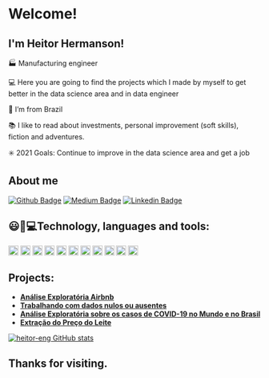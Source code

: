 # Welcome!

## I'm Heitor Hermanson!

:factory: Manufacturing engineer 

:computer: Here you are going to find the projects which I made by myself to get better in the data science area and in data engineer

:house_with_garden: I’m from Brazil

📚 I like to read about investments, personal improvement (soft skills), fiction and adventures. 

✳️ 2021 Goals: Continue to improve in the data science area and get a job


## About me

[![Github Badge](https://img.shields.io/badge/-Github-000?style=flat-square&logo=Github&logoColor=white&link=https://github.com/heitor-eng)](https://github.com/heitor-eng) [![Medium Badge](https://img.shields.io/badge/Medium-12100E?style=for-the-badge&logo=medium&logoColor=white&link=https://heitorhermanson.medium.com/)](https://heitorhermanson.medium.com/) [![Linkedin Badge](https://img.shields.io/badge/-LinkedIn-blue?style=flat-square&logo=Linkedin&logoColor=white&link=https://www.linkedin.com/in/heitor-campos-02770734/)](https://www.linkedin.com/in/heitor-campos-02770734/)

## 😃:rocket:💻Technology, languages and tools:
<img height ="20" src = "https://img.shields.io/badge/Python-FFD43B?style=for-the-badge&logo=python&logoColor=darkgreen"> <img height ="20" src ="https://img.shields.io/badge/Numpy-777BB4?style=for-the-badge&logo=numpy&logoColor=white"> <img height ="20" src ="https://img.shields.io/badge/Pandas-2C2D72?style=for-the-badge&logo=pandas&logoColor=white"> <img height ="20" src="https://img.shields.io/badge/scikit_learn-F7931E?style=for-the-badge&logo=scikit-learn&logoColor=white">
<img height ="20" src = "https://img.shields.io/badge/PowerBI-F2C811?style=for-the-badge&logo=Power%20BI&logoColor=white"> <img height ="20" src ="https://img.shields.io/badge/Jupyter-F37626.svg?&style=for-the-badge&logo=Jupyter&logoColor=white"> <img height ="20" src= "https://img.shields.io/badge/Colab-F9AB00?style=for-the-badge&logo=googlecolab&color=525252"> <img height= "20" src= "https://img.shields.io/badge/pycharm-143?style=for-the-badge&logo=pycharm&logoColor=black&color=black&labelColor=green"> <img height ="20" src= "https://img.shields.io/badge/Microsoft_Excel-217346?style=for-the-badge&logo=microsoft-excel&logoColor=white"> <img height ="20" src= "https://img.shields.io/badge/Microsoft_Word-2B579A?style=for-the-badge&logo=microsoft-word&logoColor=white"> 
<img height ="20" src = "https://img.shields.io/badge/Microsoft_Office-D83B01?style=for-the-badge&logo=microsoft-office&logoColor=white">


## Projects:

* **[Análise Exploratória Airbnb](https://github.com/heitor-eng/H_data_science/blob/master/An%C3%A1lise_dos_Dados_do_Airbnb_Cidade_Rio_de_Janeiro.ipynb)**
* **[Trabalhando com dados nulos ou ausentes](https://github.com/heitor-eng/H_data_science/blob/master/Estudo_de_dados_sobre_a_Viol%C3%AAncia_no_Rio_de_Janeiro.ipynb)**
* **[Análise Exploratória sobre os casos de COVID-19 no Mundo e no Brasil](https://github.com/heitor-eng/H_Data_Science/blob/master/Brasil_Covid_19_Projeto.ipynb)**
* **[Extração do Preço do Leite](https://github.com/heitor-eng/H_Data_Science/blob/master/Web_Scraping_da_cota%C3%A7%C3%A3o_do_Leite.ipynb)**

[![heitor-eng GitHub stats](https://github-readme-stats.vercel.app/api?username=heitor-eng&show_icons=true&theme=tokyonight)](https://github.com/heitor-eng/github-readme-stats)



## Thanks for visiting.

